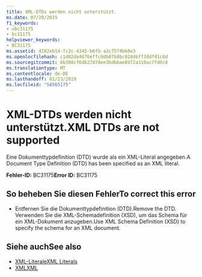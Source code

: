 ```yaml
---
title: XML-DTDs werden nicht unterstützt.
ms.date: 07/20/2015
f1_keywords:
- vbc31175
- bc31175
helpviewer_keywords:
- BC31175
ms.assetid: 4202eb14-fc2c-4345-b6fb-a2c7574b60e3
ms.openlocfilehash: c1d02de4676effc9db07b8bc92dd6ff3ddf91c6d
ms.sourcegitcommit: 6b308cf6d627d78ee36dbbae8972a310ac7fd6c8
ms.translationtype: MT
ms.contentlocale: de-DE
ms.lasthandoff: 01/23/2019
ms.locfileid: "54565175"
---
```

# <a name="xml-dtds-are-not-supported"></a><span data-ttu-id="152d9-102">XML-DTDs werden nicht unterstützt.</span><span class="sxs-lookup"><span data-stu-id="152d9-102">XML DTDs are not supported</span></span>
<span data-ttu-id="152d9-103">Eine Dokumenttypdefinition (DTD) wurde als ein XML-Literal angegeben.</span><span class="sxs-lookup"><span data-stu-id="152d9-103">A Document Type Definition (DTD) has been specified as an XML literal.</span></span>  
  
 <span data-ttu-id="152d9-104">**Fehler-ID:** BC31175</span><span class="sxs-lookup"><span data-stu-id="152d9-104">**Error ID:** BC31175</span></span>  
  
## <a name="to-correct-this-error"></a><span data-ttu-id="152d9-105">So beheben Sie diesen Fehler</span><span class="sxs-lookup"><span data-stu-id="152d9-105">To correct this error</span></span>  
  
-   <span data-ttu-id="152d9-106">Entfernen Sie die Dokumenttypdefinition (DTD).</span><span class="sxs-lookup"><span data-stu-id="152d9-106">Remove the DTD.</span></span> <span data-ttu-id="152d9-107">Verwenden Sie die XML-Schemadefinition (XSD), um das Schema für ein XML-Dokument anzugeben.</span><span class="sxs-lookup"><span data-stu-id="152d9-107">Use XML Schema Definition (XSD) to specify the schema for an XML document.</span></span>  
  
## <a name="see-also"></a><span data-ttu-id="152d9-108">Siehe auch</span><span class="sxs-lookup"><span data-stu-id="152d9-108">See also</span></span>
- [<span data-ttu-id="152d9-109">XML-Literale</span><span class="sxs-lookup"><span data-stu-id="152d9-109">XML Literals</span></span>](../../visual-basic/language-reference/xml-literals/index.md)
- [<span data-ttu-id="152d9-110">XML</span><span class="sxs-lookup"><span data-stu-id="152d9-110">XML</span></span>](../../visual-basic/programming-guide/language-features/xml/index.md)
